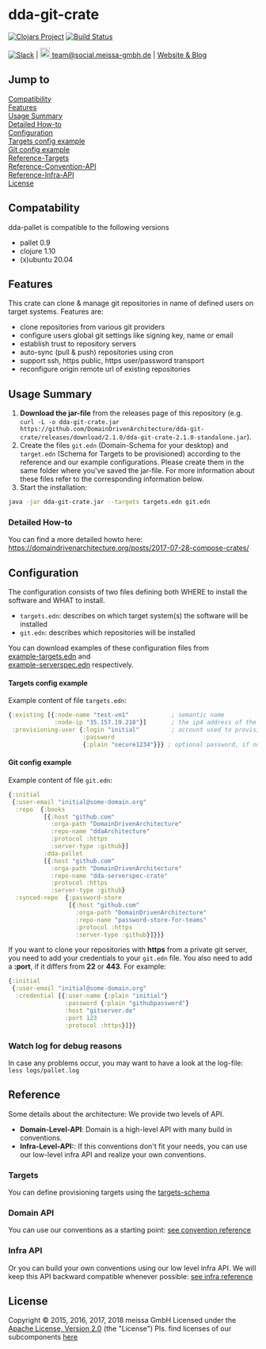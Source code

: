 # dda-git-crate
[![Clojars Project](https://img.shields.io/clojars/v/dda/dda-git-crate.svg)](https://clojars.org/dda/dda-git-crate)
[![Build Status](https://travis-ci.org/DomainDrivenArchitecture/dda-git-crate.svg?branch=master)](https://travis-ci.org/DomainDrivenArchitecture/dda-git-crate)

[![Slack](https://img.shields.io/badge/chat-clojurians-green.svg?style=flat)](https://clojurians.slack.com/messages/#dda-pallet/) | [<img src="https://meissa-gmbh.de/img/community/Mastodon_Logotype.svg" width=20 alt="team@social.meissa-gmbh.de"> team@social.meissa-gmbh.de](https://social.meissa-gmbh.de/@team) | [Website & Blog](https://domaindrivenarchitecture.org)

## Jump to
[Compatibility](#compatibility)  
[Features](#features)  
[Usage Summary](#usage-summary)  
[Detailed How-to](#detailed-how-to)  
[Configuration](#configuration)  
[Targets config example](#targets-config-example)  
[Git config example](#git-config-example)  
[Reference-Targets](#targets)  
[Reference-Convention-API](#convention-api)  
[Reference-Infra-API](#infra-api)  
[License](#license)  

## Compatability

dda-pallet is compatible to the following versions
 * pallet 0.9
 * clojure 1.10
 * (x)ubuntu 20.04

## Features

 This crate can clone & manage git repositories in name of defined users on target systems. Features are:
 * clone repositories from various git providers
 * configure users global git settings like signing key, name or email
 * establish trust to repository servers
 * auto-sync (pull & push) repositories using cron
 * support ssh, https public, https user/password transport
 * reconfigure origin remote url of existing repositories

## Usage Summary

1. **Download the jar-file** from the releases page of this repository (e.g. `curl -L -o dda-git-crate.jar https://github.com/DomainDrivenArchitecture/dda-git-crate/releases/download/2.1.0/dda-git-crate-2.1.0-standalone.jar`).
2. Create the files `git.edn` (Domain-Schema for your desktop) and `target.edn` (Schema for Targets to be provisioned) according to the reference and our example configurations. Please create them in the same folder where you've saved the jar-file. For more information about these files refer to the corresponding information below.
3. Start the installation:
```bash
java -jar dda-git-crate.jar --targets targets.edn git.edn
```

### Detailed How-to

You can find a more detailed howto here: https://domaindrivenarchitecture.org/posts/2017-07-28-compose-crates/

## Configuration

The configuration consists of two files defining both WHERE to install the software and WHAT to install.
* `targets.edn`: describes on which target system(s) the software will be installed
* `git.edn`: describes which repositories will be installed

You can download examples of these configuration files from  
[example-targets.edn](example-targets.edn) and   
[example-serverspec.edn](example-serverspec.edn) respectively.

#### Targets config example
Example content of file `targets.edn`:
```clojure
{:existing [{:node-name "test-vm1"            ; semantic name
             :node-ip "35.157.19.218"}]       ; the ip4 address of the machine to be provisioned
 :provisioning-user {:login "initial"         ; account used to provision
                     :password
                     {:plain "secure1234"}}} ; optional password, if no ssh key is authorized
```

#### Git config example

Example content of file `git.edn`:
```clojure
{:initial
 {:user-email "initial@some-domain.org"
  :repo  {:books
          [{:host "github.com"
            :orga-path "DomainDrivenArchitecture"
            :repo-name "ddaArchitecture"
            :protocol :https
            :server-type :github}]
          :dda-pallet
          [{:host "github.com"
            :orga-path "DomainDrivenArchitecture"
            :repo-name "dda-serverspec-crate"
            :protocol :https
            :server-type :github}
  :synced-repo  {:password-store
                 [{:host "github.com"
                   :orga-path "DomainDrivenArchitecture"
                   :repo-name "password-store-for-teams"
                   :protocol :https
                   :server-type :github}]}}}
```

If you want to clone your repositories with **https** from a private git server, you need to add your credentials to your `git.edn` file. You also need to add a **:port**, if it differs from **22** or **443**. For example:
```clojure
{:initial
 {:user-email "initial@some-domain.org"
  :credential [{:user-name {:plain "initial"}
                :password {:plain "githubpassword"}
                :host "gitserver.de"
                :port 123
                :protocol :https}]}}
```

### Watch log for debug reasons

In case any problems occur, you may want to have a look at the log-file:
`less logs/pallet.log`

## Reference

Some details about the architecture: We provide two levels of API.  
* **Domain-Level-API**: Domain is a high-level API with many build in conventions.
* **Infra-Level-API:**: If this conventions don't fit your needs, you can use our low-level infra API and realize your own conventions.

### Targets

You can define provisioning targets using the [targets-schema](https://github.com/DomainDrivenArchitecture/dda-pallet-commons/blob/master/doc/existing_spec.md)

### Domain API

You can use our conventions as a starting point:
[see convention reference](doc/reference_convention.md)

### Infra API

Or you can build your own conventions using our low level infra API. We will keep this API backward compatible whenever possible:
[see infra reference](doc/reference_infra.md)

## License

Copyright © 2015, 2016, 2017, 2018 meissa GmbH
Licensed under the [Apache License, Version 2.0](LICENSE) (the "License")
Pls. find licenses of our subcomponents [here](doc/SUBCOMPONENT_LICENSE)
